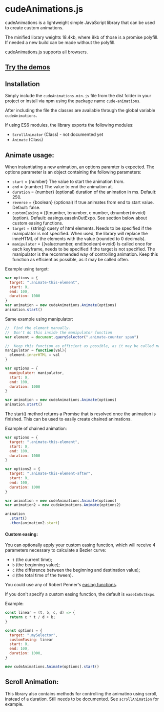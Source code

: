 # cudeAnimations.js
cudeAnimations is a lightweight simple JavaScript library that can be used to create custom animations.

The minified library weights 18.4kb, where 8kb of those is a promise polyfill. If needed a new build can be made without the polyfill.

cudeAnimations.js supports all browsers.

## [Try the demos](https://cruelmoney.github.io/cude-animations/)

## Installation

Simply include the `cudeAnimations.min.js` file from the dist folder in your project or install via npm using the package name `cude-animations`.

After including the file the classes are available through the global variable `cudeAnimations`.

If using ES6 modules, the library exports the following modules:
- `ScrollAnimator` (Class) - not documented yet
- `Animate` (Class)

## Animate usage:

When instantiating a new animation, an options paramter is expected.
The options parameter is an object containing the following parameters:
- `start` = {number} The value to start the animation from.
- `end` = {number} The value to end the animation at.
- `duration` = {number} (optional) duration of the animation in ms. Default: 250.
- `reverse` = {boolean} (optional) If true animates from end to start value. Default: false.
- `customEasing` = {(t:number, b:number, c:number, d:number)=>void} (option). Default: easings.easeInOutExpo. See section below about custom easing functions.
- `target` = {string} query of html elements. Needs to be specified if the manipulator is not specified. When used, the library will replace the inneHTML of the elements with the value (rounded to 0 decimals).
- `manipulator` = {(value:number, end:boolean)=>void} Is called once for each keyframe, needs to be specified if the target is not specified. The manipulator is the recommended way of controlling animation. Keep this function as efficient as possible, as it may be called often.


Example using target:
```js
var options = {
  target: ".animate-this-element",
  start: 0,
  end: 100,
  duration: 1000
}
var animation = new cudeAnimations.Animate(options)
animation.start()
```

Same example using manipulator:
```js
//  Find the element manually. 
//  Don't do this inside the manipulator function
var element = document.querySelector(".animate-counter span")

//  Keep this function as efficient as possible, as it may be called many times
manipulator = function(val){
  element.innerHTML = val
}

var options = {
  manipulator: manipulator,
  start: 0,
  end: 100,
  duration: 1000
}

var animation = new cudeAnimations.Animate(options)
animation.start()
```

The start() method returns a Promise that is resolved once the animation is finished. This can be used to easily create chained animations. 

Example of chained animation:
```js
var options = {
  target: ".animate-this-element",
  start: 0,
  end: 100,
  duration: 1000
}

var options2 = {
  target: ".animate-this-element-after",
  start: 0,
  end: 100,
  duration: 1000
}

var animation = new cudeAnimations.Animate(options)
var animation2 = new cudeAnimations.Animate(options2)

animation
  .start()
  .then(animation2.start)
```

#### Custom easing:

You can optionally apply your custom easing function, which will receive 4 parameters necessary to calculate a Bezier curve:

- `t` (the current time);
- `b` (the beginning value);
- `c` (the difference between the beginning and destination value);
- `d` (the total time of the tween).

You could use any of Robert Penner's [easing functions](https://github.com/danro/jquery-easing/blob/master/jquery.easing.js).

If you don't specify a custom easing function, the default is `easeInOutExpo`.

Example:

```js
const linear = (t, b, c, d) => {
  return c * t / d + b;
}

const options = {
  target: ".mySelector",
  customEasing: linear
  start: 0,
  end: 100,
  duration: 1000,
}

new cudeAnimations.Animate(options).start()
```

## Scroll Animation:
This library also contains methods for controlling the animatino using scroll, instead of a duration. 
Still needs to be documented. See `scrollAnimation` for example.